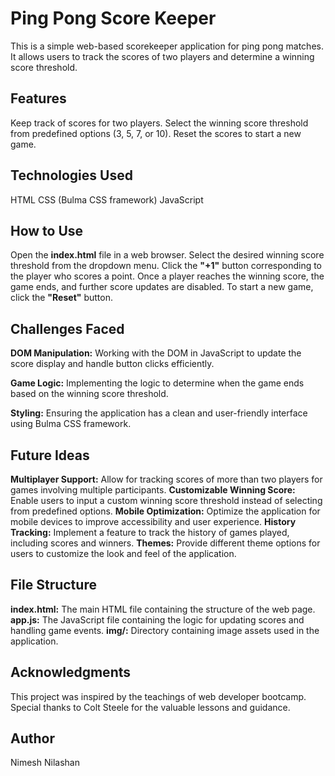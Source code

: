 # Ping Pong Score Keeper
This is a simple web-based scorekeeper application for ping pong matches. It allows users to track the scores of two players and determine a winning score threshold.

## Features
Keep track of scores for two players.
Select the winning score threshold from predefined options (3, 5, 7, or 10).
Reset the scores to start a new game.

## Technologies Used
HTML
CSS (Bulma CSS framework)
JavaScript

## How to Use
Open the **index.html** file in a web browser.
Select the desired winning score threshold from the dropdown menu.
Click the **"+1"** button corresponding to the player who scores a point.
Once a player reaches the winning score, the game ends, and further score updates are disabled.
To start a new game, click the **"Reset"** button.

## Challenges Faced
**DOM Manipulation:** Working with the DOM in JavaScript to update the score display and handle button clicks efficiently.

**Game Logic:** Implementing the logic to determine when the game ends based on the winning score threshold.

**Styling:** Ensuring the application has a clean and user-friendly interface using Bulma CSS framework.

## Future Ideas
**Multiplayer Support:** Allow for tracking scores of more than two players for games involving multiple participants.
**Customizable Winning Score:** Enable users to input a custom winning score threshold instead of selecting from predefined options.
**Mobile Optimization:** Optimize the application for mobile devices to improve accessibility and user experience.
**History Tracking:** Implement a feature to track the history of games played, including scores and winners.
**Themes:** Provide different theme options for users to customize the look and feel of the application.

## File Structure
**index.html:** The main HTML file containing the structure of the web page.
**app.js:** The JavaScript file containing the logic for updating scores and handling game events.
**img/:** Directory containing image assets used in the application.

## Acknowledgments
This project was inspired by the teachings of web developer bootcamp. Special thanks to Colt Steele for the valuable lessons and guidance.

## Author
Nimesh Nilashan




